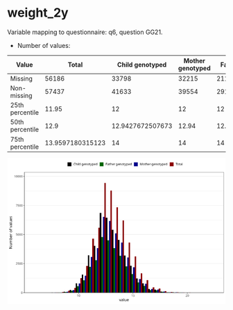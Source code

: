 # weight_2y
Variable mapping to questionnaire: q6, question GG21.
- Number of values:

| Value | Total | Child genotyped | Mother genotyped | Father genotyped |
| ----- | ----- | --------------- | ---------------- | ---------------- |
| Missing | 56186 | 33798 | 32215 | 21105 |
| Non-missing | 57437 | 41633 | 39554 | 29113 |
| 25th percentile | 11.95 | 12 | 12 | 12 |
| 50th percentile | 12.9 | 12.9427672507673 | 12.94 | 12.9582244091965 |
| 75th percentile | 13.9597180315123 | 14 | 14 | 14 |



![](weight_2y_n.png)



